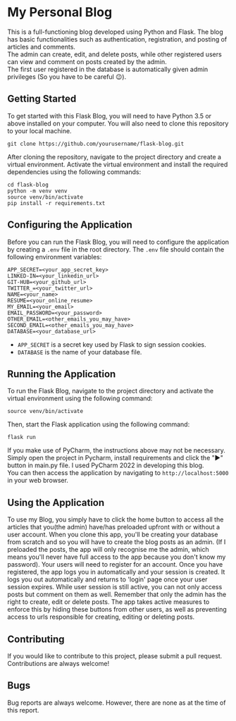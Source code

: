 # My Personal Blog

This is a full-functioning blog developed using Python and Flask. The blog has basic functionalities such as authentication, registration, and posting of articles and comments.\
The admin can create, edit, and delete posts, while other registered users can view and comment on posts created by the admin.\
The first user registered in the database is automatically given admin privileges (So you have to be careful 😉).

## Getting Started

To get started with this Flask Blog, you will need to have Python 3.5 or above installed on your computer. You will also need to clone this repository to your local machine.

```
git clone https://github.com/yourusername/flask-blog.git
```

After cloning the repository, navigate to the project directory and create a virtual environment. Activate the virtual environment and install the required dependencies using the following commands:

```
cd flask-blog
python -m venv venv
source venv/bin/activate
pip install -r requirements.txt
```

## Configuring the Application

Before you can run the Flask Blog, you will need to configure the application by creating a `.env` file in the root directory. The `.env` file should contain the following environment variables:

```
APP_SECRET=<your_app_secret_key>
LINKED-IN=<your_linkedin_url>
GIT-HUB=<your_github_url>
TWITTER_=<your_twitter_url>
NAME=<your_name>
RESUME=<your_online_resume>
MY_EMAIL=<your_email>
EMAIL_PASSWORD=<your_password>
OTHER_EMAIL=<other_emails_you_may_have>
SECOND_EMAIL=<other_emails_you_may_have>
DATABASE=<your_database_url>
```

- `APP_SECRET` is a secret key used by Flask to sign session cookies.
- `DATABASE` is the name of your database file.

## Running the Application

To run the Flask Blog, navigate to the project directory and activate the virtual environment using the following command:

```
source venv/bin/activate
```

Then, start the Flask application using the following command:

```
flask run
```
If you make use of PyCharm, the instructions above may not be necessary. Simply open the project in Pycharm, install requirements and click the "▶️" button in main.py file. I used PyCharm 2022 in developing this blog.\
You can then access the application by navigating to `http://localhost:5000` in your web browser.

## Using the Application

To use my Blog, you simply have to click the home button to access all the articles that you(the admin) have/has preloaded upfront with or without a user account. When you clone this app, you'll be creating your database from scratch and so you will have to create the blog posts as an admin. (If I preloaded the posts, the app will only recognise me the admin, which means you'll never have full access to the app because you don't know my password). Your users will need to register for an account. Once you have registered, the app logs you in automatically and your session is created. It logs you out automatically and returns to 'login' page once your user session expires. While user session is still active, you can not only access posts but comment on them as well. Remember that only the admin has the right to create, edit or delete posts. The app takes active measures to enforce this by hiding these buttons from other users, as well as preventing access to urls responsible for creating, editing or deleting posts.

## Contributing

If you would like to contribute to this project, please submit a pull request. Contributions are always welcome!

## Bugs

Bug reports are always welcome. However, there are none as at the time of this report.
